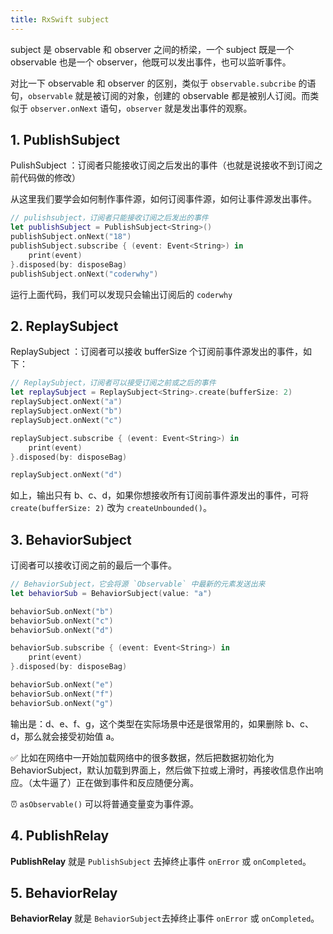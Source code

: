 ```yaml
---
title: RxSwift subject
---
```


subject 是 observable 和 observer 之间的桥梁，一个 subject 既是一个 observable 也是一个 observer，他既可以发出事件，也可以监听事件。

对比一下 observable 和 observer 的区别，类似于 `observable.subcribe` 的语句，`observable` 就是被订阅的对象，创建的 observable 都是被别人订阅。而类似于 `observer.onNext` 语句，`observer` 就是发出事件的观察。

## 1. PublishSubject

PulishSubject ：订阅者只能接收订阅之后发出的事件（也就是说接收不到订阅之前代码做的修改）

从这里我们要学会如何制作事件源，如何订阅事件源，如何让事件源发出事件。

```swift
// pulishsubject，订阅者只能接收订阅之后发出的事件
let publishSubject = PublishSubject<String>()
publishSubject.onNext("18")
publishSubject.subscribe { (event: Event<String>) in
    print(event)
}.disposed(by: disposeBag)
publishSubject.onNext("coderwhy")
```

运行上面代码，我们可以发现只会输出订阅后的 `coderwhy`

## 2. ReplaySubject

ReplaySubject ：订阅者可以接收 bufferSize 个订阅前事件源发出的事件，如下：

```swift
// ReplaySubject，订阅者可以接受订阅之前或之后的事件
let replaySubject = ReplaySubject<String>.create(bufferSize: 2)
replaySubject.onNext("a")
replaySubject.onNext("b")
replaySubject.onNext("c")

replaySubject.subscribe { (event: Event<String>) in
    print(event)
}.disposed(by: disposeBag)

replaySubject.onNext("d")
```

如上，输出只有 b、c、d，如果你想接收所有订阅前事件源发出的事件，可将 `create(bufferSize: 2)` 改为 `createUnbounded()`。

## 3. BehaviorSubject

订阅者可以接收订阅之前的最后一个事件。

```swift
// BehaviorSubject，它会将源 `Observable` 中最新的元素发送出来
let behaviorSub = BehaviorSubject(value: "a")

behaviorSub.onNext("b")
behaviorSub.onNext("c")
behaviorSub.onNext("d")

behaviorSub.subscribe { (event: Event<String>) in
    print(event)
}.disposed(by: disposeBag)

behaviorSub.onNext("e")
behaviorSub.onNext("f")
behaviorSub.onNext("g")
```

输出是：d、e、f、g，这个类型在实际场景中还是很常用的，如果删除 b、c、d，那么就会接受初始值 a。

✅ 比如在网络中一开始加载网络中的很多数据，然后把数据初始化为 BehaviorSubject，默认加载到界面上，然后做下拉或上滑时，再接收信息作出响应。（太牛逼了）正在做到事件和反应随便分离。

⏰ `asObservable()` 可以将普通变量变为事件源。

## 4. PublishRelay

**PublishRelay** 就是 `PublishSubject` 去掉终止事件 `onError` 或 `onCompleted`。

## 5. BehaviorRelay

**BehaviorRelay** 就是 `BehaviorSubject`去掉终止事件 `onError` 或 `onCompleted`。





​	



